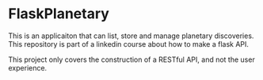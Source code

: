 # FlaskPlanetary
This is an applicaiton that can list, store and manage planetary discoveries. This repository is part of a linkedin course about how to make a flask API.

This project only covers the construction of a RESTful API, and not the user experience.
